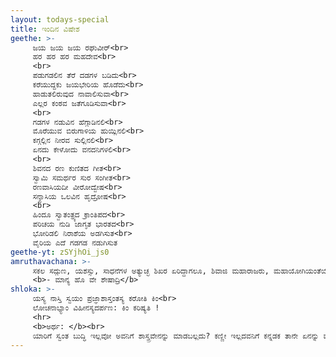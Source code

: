 ```yaml
---
layout: todays-special
title: ಇಂದಿನ ವಿಷೇಶ
geethe: >- 
     ಜಯ ಜಯ ಜಯ ರಘುವೀರ್<br>
     ಹರ ಹರ ಹರ ಮಹದೇವ<br>
     <br>
     ಪಡುಗಡಲಿನ ತೆರೆ ದಡಗಳ ಬಡಿದು<br>
     ಕರೆಯುದ್ದಕು ಜಯಭೇರಿಯ ಹೊಡೆದು<br>
     ಹಾಡುತಲಿರುವುದ ನಾವಾಲಿಸುವಾ<br>
     ಎಲ್ಲರ ಕಂಠವ ಜತೆಗೂಡಿಸುವಾ<br>
     <br>
     ಗಡಗಳ ನಡುವಿನ ಹೆಗ್ಗಾಡಿನಲಿ<br>
     ಮೊರೆಯುವ ಬಿರುಗಾಳಿಯ ಹುಯ್ಲಿನಲಿ<br>
     ಕಗ್ಗಲ್ಲಿನ ನೀರವ ಸುಲ್ಲಿನಲಿ<br>
     ಏನದು ಕೇಳೋದು ವನದನಿಗಳಲಿ<br>
     <br>
     ಶಿವನದ ರಣ ಕುಣಿತದ ಗೀತ<br>
     ಸ್ವಾಮಿ ಸಮರ್ಥರ ಸುರ ಸಂಗೀತ<br>
     ರಣವಾಸಿಯದೀ ವೀರೋದ್ವೇಷ<br>
     ಸನ್ಯಾಸಿಯ ಒಲವಿನ ಹೃದ್ರೋಷ<br>
     <br>
     ಹಿಂದೂ ಸ್ವಾತಂತ್ರ್ಯದ ಕ್ರಾಂತಿಪದ<br>
     ಪರಿಚಯ ನುಡಿ ಜಾಗೃತ ಭಾರತದ<br>
     ಭೋರಿಡಲಿ ನಿರಾಶೆಯ ಅಡಗಿಸುತ<br>
     ವೈರಿಯ ಎದೆ ಗಡಗಡ ನಡುಗಿಸುತ
geethe-yt: zSYjhOi_js0
amruthavachana: >- 
     ಸಕಲ ಸದ್ಗುಣ, ಯಶಸ್ಸು, ಸಾಧನೆಗಳ ಅತ್ಯುಚ್ಛ ಶಿಖರ ಏರಿದ್ದಾಗಲೂ, ಶಿವಾಜಿ ಮಹಾರಾಜರು, ಮಹಾಯೋಗಿಯಂತೆಯೇ ಅತ್ಯಂತ ನಿಸ್ಪೃಹ, ನಿರ್ಲಿಪ್ತ ವೃತ್ತಿಯಿಂದಿದ್ದರು.<br>
     <b>- ಮಾನ್ಯ ಹೊ ವೇ ಶೇಷಾದ್ರಿ</b>
shloka: >-
     ಯಸ್ಯ ನಾಸ್ತಿ ಸ್ವಯಂ ಪ್ರಜ್ಞಾಶಾಸ್ತಂತಸ್ಯ ಕರೋತಿ ಕಿಂ<br>
     ಲೋಚನಾಭ್ಯಾಂ ವಿಹೀನಸ್ಯದರ್ಪಣ: ಕಿಂ ಕರಿಷ್ಯತಿ !
     <hr>
     <b>ಅರ್ಥ: </b><br>
     ಯಾರಿಗೆ ಸ್ವಂತ ಬುದ್ಧಿ ಇಲ್ಲವೋ ಅವನಿಗೆ ಶಾಸ್ತ್ರವೇನನ್ನು ಮಾಡಬಲ್ಲದು? ಕಣ್ಣೀ ಇಲ್ಲದವನಿಗೆ ಕನ್ನಡಕ ತಾನೇ ಏನನ್ನು ಮಾಡಬಲ್ಲದು.
---
```


